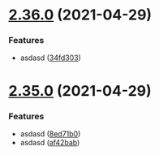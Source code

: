 # [2.36.0](https://github.com/Jozwiaczek/npm-publishing-demo/compare/v2.35.0...v2.36.0) (2021-04-29)


### Features

* asdasd ([34fd303](https://github.com/Jozwiaczek/npm-publishing-demo/commit/34fd3035966d485f52a667eabe133f10c2b4cc99))

# [2.35.0](https://github.com/Jozwiaczek/npm-publishing-demo/compare/v2.34.0...v2.35.0) (2021-04-29)


### Features

* asdasd ([8ed71b0](https://github.com/Jozwiaczek/npm-publishing-demo/commit/8ed71b07e80348d8ac8fc8f3ace3e271da54bb30))
* asdasd ([af42bab](https://github.com/Jozwiaczek/npm-publishing-demo/commit/af42babc82523f9592ff606311ab5fde366d850d))

